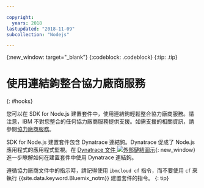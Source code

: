 ```yaml
---

copyright:
  years: 2018
lastupdated: "2018-11-09"
subcollection: "Nodejs"

---
```


{:new_window: target="_blank"}
{:codeblock: .codeblock}
{:tip: .tip}

# 使用連結鉤整合協力廠商服務
{: #hooks}

您可以在 SDK for Node.js 建置套件中，使用連結鉤輕鬆整合協力廠商服務。請注意，IBM 不對您整合的任何協力廠商服務提供支援。如需支援的相關資訊，請參閱[協力廠商服務](/docs/runtimes-common/buildpackSupport.html#third-party)。

SDK for Node.js 建置套件包含 Dynatrace 連結鉤。Dynatrace 促成了 Node.js 應用程式的應用程式監視。在 [Dynatrace 文件 ![外部鏈結圖示](../../icons/launch-glyph.svg "外部鏈結圖示")]( https://www.dynatrace.com/support/help/cloud-platforms/cloud-foundry/application-only/deploy-oneagent-on-cloud-foundry-for-application-only-monitoring/){: new_window} 進一步瞭解如何在建置套件中使用 Dynatrace 連結鉤。


遵循協力廠商文件中的指示時，請記得使用 `ibmcloud cf` 指令，而不要使用 `cf` 來執行 {{site.data.keyword.Bluemix_notm}} 建置套件的指令。
{: tip}
